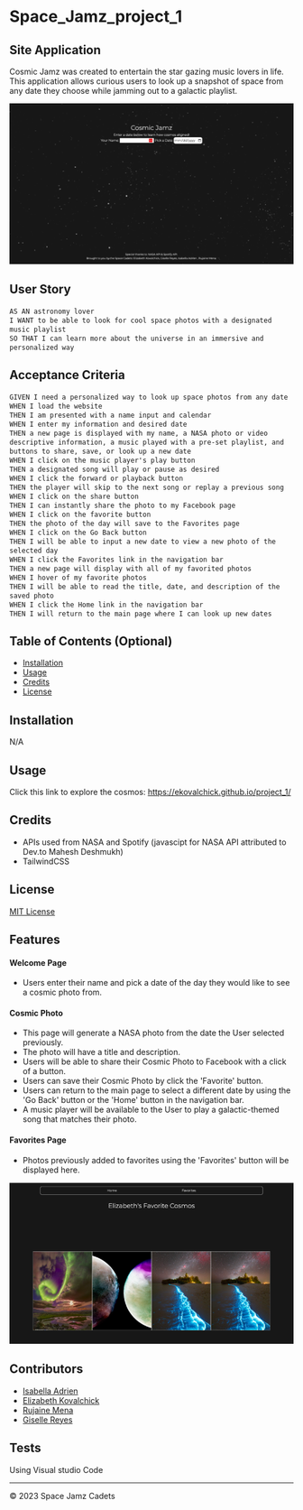 # Space_Jamz_project_1


## Site Application
Cosmic Jamz was created to entertain the star gazing music lovers in life. This application allows curious users to look up a snapshot of space from any date they choose while jamming out to a galactic playlist.

![welcome page](/assets/images/Cosmic%20Jamz.png)

## User Story
```
AS AN astronomy lover
I WANT to be able to look for cool space photos with a designated music playlist
SO THAT I can learn more about the universe in an immersive and personalized way
```

## Acceptance Criteria
```
GIVEN I need a personalized way to look up space photos from any date
WHEN I load the website
THEN I am presented with a name input and calendar
WHEN I enter my information and desired date
THEN a new page is displayed with my name, a NASA photo or video descriptive information, a music played with a pre-set playlist, and buttons to share, save, or look up a new date
WHEN I click on the music player's play button
THEN a designated song will play or pause as desired
WHEN I click the forward or playback button
THEN the player will skip to the next song or replay a previous song
WHEN I click on the share button
THEN I can instantly share the photo to my Facebook page
WHEN I click on the favorite button
THEN the photo of the day will save to the Favorites page
WHEN I click on the Go Back button
THEN I will be able to input a new date to view a new photo of the selected day
WHEN I click the Favorites link in the navigation bar
THEN a new page will display with all of my favorited photos 
WHEN I hover of my favorite photos
THEN I will be able to read the title, date, and description of the saved photo
WHEN I click the Home link in the navigation bar
THEN I will return to the main page where I can look up new dates
```

## Table of Contents (Optional)

- [Installation](#installation)
- [Usage](#usage)
- [Credits](#credits)
- [License](#license)

## Installation
N/A

## Usage

Click this link to explore the cosmos: https://ekovalchick.github.io/project_1/

## Credits
- APIs used from NASA and Spotify (javascipt for NASA API attributed to Dev.to Mahesh Deshmukh)
- TailwindCSS 

## License

[MIT License](https://opensource.org/licenses/MIT)


## Features

#### Welcome Page
* Users enter their name and pick a date of the day they would like to see a cosmic photo from.

#### Cosmic Photo
* This page will generate a NASA photo from the date the User selected previously.
* The photo will have a title and description.
* Users will be able to share their Cosmic Photo to Facebook with a click of a button.
* Users can save their Cosmic Photo by click the 'Favorite' button.
* Users can return to the main page to select a different date by using the 'Go Back' button or the 'Home' button in the navigation bar.
* A music player will be available to the User to play a galactic-themed song that matches their photo.

#### Favorites Page
* Photos previously added to favorites using the 'Favorites' button will be displayed here.

![favorite's page](/assets/images/image-1.png)


## Contributors

* [Isabella Adrien](https://github.com/BellaAdrien)
* [Elizabeth Kovalchick](https://github.com/ekovalchick)
* [Rujaine Mena](https://github.com/rujainemena)
* [Giselle Reyes](https://github.com/gisellerx)

## Tests

Using Visual studio Code

- - -
© 2023 Space Jamz Cadets